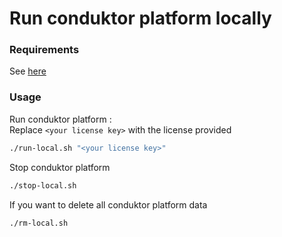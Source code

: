 # Run conduktor platform locally

### Requirements 

See [here](../README.md#requirements-📑)


### Usage

Run conduktor platform :    
Replace `<your license key>` with the license provided
```sh
./run-local.sh "<your license key>"
```

Stop conduktor platform
```sh
./stop-local.sh
```

If you want to delete all conduktor platform data
```sh
./rm-local.sh
```

